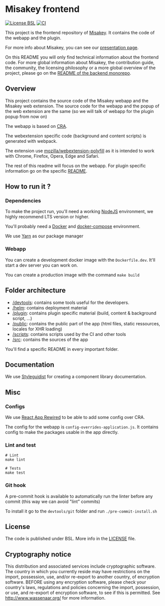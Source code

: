 Misakey frontend
================

[![License BSL](https://img.shields.io/static/v1?label=License&message=BSL&color=e32e72)](./LICENSE)
[![CI](https://img.shields.io/gitlab/pipeline/Misakey/frontend)](https://gitlab.com/Misakey/frontend/pipelines/)


This project is the frontend repository of [Misakey](https://misakey.com/). It contains the code of the webapp and the plugin.

For more info about Misakey, you can see our [presentation page](https://docs.misakey.com).

On this README you will only find technical information about the frontend code.
For more global information about Misakey, the contribution guide, the community, 
the licensing philosophy or a more global overview of the project, please go on the 
[README of the backend monorepo](https://gitlab.com/Misakey/misakey/).


## Overview 

This project contains the source code of the Misakey webapp and the Misakey web extension.
The source code for the webapp and the popup of the web extension are the same (so we will talk of
webapp for the plugin popup from now on)

The webapp is based on [CRA](https://github.com/facebook/create-react-app).

The webextension specific code (background and content scripts) is generated with webpack.

The extension use [mozilla/webextension-polyfill](https://github.com/mozilla/webextension-polyfill) as it is intended to work with Chrome, Firefox, Opera, Edge and Safari.

The rest of this readme will focus on the webapp. For plugin specific information go on the specific
[README](plugin/README.md).

## How to run it ?

### Dependencies

To make the project run, you'll need a working [NodeJS](https://nodejs.org/en/download/releases/) environment, we highly recommend LTS version or higher.

You'll probably need a [Docker](https://www.docker.com/) and [docker-compose](https://docs.docker.com/compose/) environment.

We use [Yarn](https://yarnpkg.com/) as our package manager

### Webapp

You can create a development docker image with the `Dockerfile.dev`. It'll start a dev server
you can work on. 

You can create a production image with the command `make build`

## Folder architecture

* [/devtools](./devtools): contains some tools useful for the developers.
* [/helm](./helm): contains deployment material
* [/plugin](./plugin): contains plugin specific material (build, content & background script, ...)
* [/public](./public): contains the public part of the app (html files, static ressources, locales for XHR loading)
* [/scripts](./scripts): contains scripts used by the CI and other tools
* [/src](./src): contains the sources of the app

You'll find a specific README in every important folder.

## Documentation

We use [Styleguidist](https://github.com/styleguidist/react-styleguidist) for creating a component library documentation.

## Misc

### Configs

We use [React App Rewired](https://github.com/timarney/react-app-rewired) to be able to add some config over CRA.

The config for the webapp is `config-overrides-application.js`. It contains config to make the packages
usable in the app directly.

### Lint and test

```shell
# Lint
make lint 

# Tests
make test
```

### Git hook

A pre-commit hook is available to automatically run the linter before any commit
(this way we can avoid "lint" commits)

To install it go to the `devtools/git` folder and run `./pre-commit-install.sh`

## License

The code is published under BSL. More info in the [LICENSE](LICENSE) file.

## Cryptography notice

This distribution and associated services include cryptographic software. 
The country in which you currently reside may have restrictions on the import, possession, use, 
and/or re-export to another country, of encryption software. BEFORE using any encryption software, 
please check your country's laws, regulations and policies concerning the import, possession, 
or use, and re-export of encryption software, to see if this is permitted. 
See http://www.wassenaar.org/ for more information.
